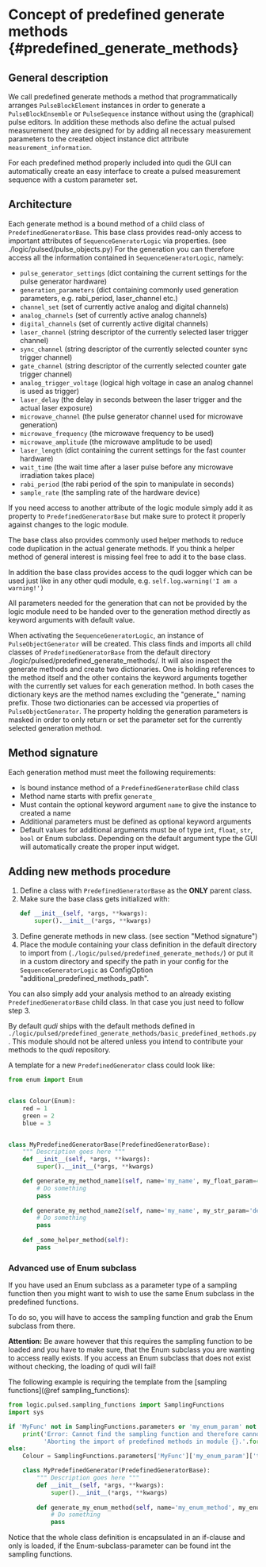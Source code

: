 # Concept of predefined generate methods {#predefined_generate_methods}

## General description
We call predefined generate methods a method that programmatically arranges `PulseBlockElement` 
instances in order to generate a `PulseBlockEnsemble` or `PulseSequence` instance without using the 
(graphical) pulse editors. In addition these methods also define the actual pulsed measurement they 
are designed for by adding all necessary measurement parameters to the created object instance dict 
attribute `measurement_information`.

For each predefined method properly included into qudi the GUI can automatically create an easy 
interface to create a pulsed measurement sequence with a custom parameter set.

## Architecture
Each generate method is a bound method of a child class of `PredefinedGeneratorBase`. 
This base class provides read-only access to important attributes of `SequenceGeneratorLogic` via 
properties. (see ./logic/pulsed/pulse_objects.py)
For the generation you can therefore access all the information contained in 
`SequenceGeneratorLogic`, namely:
* `pulse_generator_settings` (dict containing the current settings for the pulse generator hardware)
* `generation_parameters` (dict containing commonly used generation parameters, e.g. rabi_period, 
laser_channel etc.)
* `channel_set` (set of currently active analog and digital channels)
* `analog_channels` (set of currently active analog channels)
* `digital_channels` (set of currently active digital channels)
* `laser_channel` (string descriptor of the currently selected laser trigger channel)
* `sync_channel` (string descriptor of the currently selected counter sync trigger channel)
* `gate_channel` (string descriptor of the currently selected counter gate trigger channel)
* `analog_trigger_voltage` (logical high voltage in case an analog channel is used as trigger)
* `laser_delay` (the delay in seconds between the laser trigger and the actual laser exposure)
* `microwave_channel` (the pulse generator channel used for microwave generation)
* `microwave_frequency` (the microwave frequency to be used)
* `microwave_amplitude` (the microwave amplitude to be used)
* `laser_length` (dict containing the current settings for the fast counter hardware)
* `wait_time` (the wait time after a laser pulse before any microwave irradiation takes place)
* `rabi_period` (the rabi period of the spin to manipulate in seconds)
* `sample_rate` (the sampling rate of the hardware device)

If you need access to another attribute of the logic module simply add it as property to 
`PredefinedGeneratorBase` but make sure to protect it properly against changes to the logic module.

The base class also provides commonly used helper methods to reduce code duplication in the actual 
generate methods. If you think a helper method of general interest is missing feel free to add it to
the base class.

In addition the base class provides access to the qudi logger which can be used just like in any 
other qudi module, e.g. `self.log.warning('I am a warning!')`

All parameters needed for the generation that can not be provided by the logic module need to be
handed over to the generation method directly as keyword arguments with default value.

When activating the `SequenceGeneratorLogic`, an instance of `PulseObjectGenerator` will be created. 
This class finds and imports all child classes of `PredefinedGeneratorBase` from the default 
directory ./logic/pulsed/predefined_generate_methods/. It will also inspect the generate methods and
create two dictionaries. One is holding references to the method itself and the other contains the 
keyword arguments together with the currently set values for each generation method. In both cases 
the dictionary keys are the method names excluding the "generate_" naming prefix.
Those two dictionaries can be accessed via properties of `PulseObjectGenerator`.
The property holding the generation parameters is masked in order to only return or set the 
parameter set for the currently selected generation method.

## Method signature
Each generation method must meet the following requirements:
* Is bound instance method of a `PredefinedGeneratorBase` child class
* Method name starts with prefix `generate_`
* Must contain the optional keyword argument `name` to give the instance to created a name
* Additional parameters must be defined as optional keyword arguments
* Default values for additional arguments must be of type `int`, `float`, `str`, `bool` or Enum subclass. 
Depending on the default argument type the GUI will automatically create the proper input widget.

## Adding new methods procedure
1. Define a class with `PredefinedGeneratorBase` as the **ONLY** parent class.
2. Make sure the base class gets initialized with:
    ```python
    def __init__(self, *args, **kwargs):
        super().__init__(*args, **kwargs)
    ```
3. Define generate methods in new class. (see section "Method signature")
4. Place the module containing your class definition in the default directory to import from 
(`./logic/pulsed/predefined_generate_methods/`) or put it in a custom directory and specify the path
in your config for the `SequenceGeneratorLogic` as ConfigOption 
"additional_predefined_methods_path".

You can also simply add your analysis method to an already existing `PredefinedGeneratorBase` child 
class. In that case you just need to follow step 3. 

By default _qudi_ ships with the default methods defined in 
`./logic/pulsed/predefined_generate_methods/basic_predefined_methods.py`. This module should not be 
altered unless you intend to contribute your methods to the _qudi_ repository.

A template for a new `PredefinedGenerator` class could look like:
```python
from enum import Enum


class Colour(Enum):
    red = 1
    green = 2
    blue = 3


class MyPredefinedGeneratorBase(PredefinedGeneratorBase):
    """ Description goes here """
    def __init__(self, *args, **kwargs):
        super().__init__(*args, **kwargs)

    def generate_my_method_name1(self, name='my_name', my_float_param=42.0, my_int_param=42):
        # Do something
        pass
        
    def generate_my_method_name2(self, name='my_name', my_str_param='derp', my_bool_param=True, my_enum_param=Colour.green):
        # Do something
        pass
        
    def _some_helper_method(self):
        pass
```

### Advanced use of Enum subclass
If you have used an Enum subclass as a parameter type of a sampling function 
then you might want to wish to use the same Enum subclass in the predefined functions.

To do so, you will have to access the sampling function and grab the Enum subclass from there.

**Attention:** Be aware however that this requires the sampling function to be loaded 
and you have to make sure, that the Enum subclass you are wanting to access really exists. 
If you access an Enum subclass that does not exist without checking, the loading of qudi will fail!

The following example is requiring the template from the [sampling functions](@ref sampling_functions):


```python
from logic.pulsed.sampling_functions import SamplingFunctions
import sys

if 'MyFunc' not in SamplingFunctions.parameters or 'my_enum_param' not in SamplingFunctions.parameters['MyFunc']:
    print('Error: Cannot find the sampling function and therefore cannot supply the required Enums.\n'
          'Aborting the import of predefined methods in module {}.'.format(__name__), file=sys.stderr)
else:
    Colour = SamplingFunctions.parameters['MyFunc']['my_enum_param']['type']

    class MyPredefinedGenerator(PredefinedGeneratorBase):
        """ Description goes here """
        def __init__(self, *args, **kwargs):
            super().__init__(*args, **kwargs)
    
        def generate_my_enum_method(self, name='my_enum_method', my_enum_param=Colour.green):
            # Do something
            pass
```

Notice that the whole class definition is encapsulated in an if-clause and only is loaded, 
if the Enum-subclass-parameter can be found int the sampling functions.
